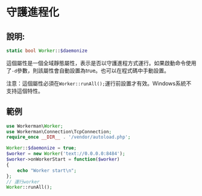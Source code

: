 # 守護進程化
## 說明:
```php
static bool Worker::$daemonize
```
這個屬性是一個全域靜態屬性，表示是否以守護進程方式運行。如果啟動命令使用了```-d```參數，則該屬性會自動設置為true。也可以在程式碼中手動設置。

注意：這個屬性必須在```Worker::runAll();```運行前設置才有效。Windows系統不支持這個特性。

## 範例
```php
use Workerman\Worker;
use Workerman\Connection\TcpConnection;
require_once __DIR__ . '/vendor/autoload.php';

Worker::$daemonize = true;
$worker = new Worker('text://0.0.0.0:8484');
$worker->onWorkerStart = function($worker)
{
    echo "Worker start\n";
};
// 運行worker
Worker::runAll();
```
